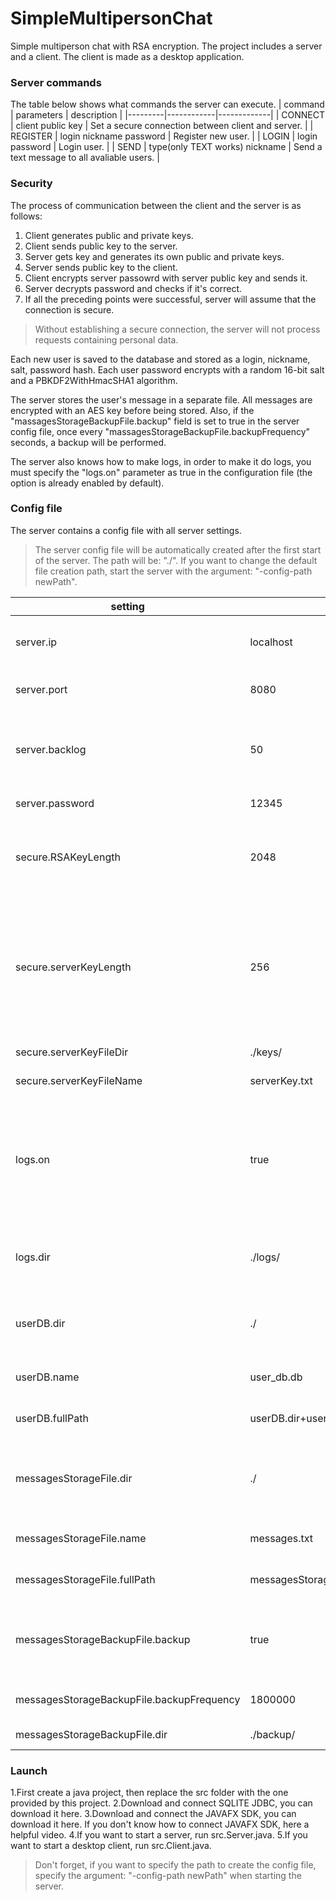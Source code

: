 # SimpleMultipersonChat
Simple multiperson chat with RSA encryption.
The project includes a server and a client. The client is made as a desktop application.

### Server commands
The table below shows what commands the server can execute.
| command | parameters | description |
|---------|------------|-------------|
| CONNECT | client public key | Set a secure connection between client and server. |
| REGISTER | login nickname password | Register new user. |
| LOGIN | login password | Login user. |
| SEND | type(only TEXT works) nickname | Send a text message to all avaliable users. |

### Security
The process of communication between the client and the server is as follows:
1. Client generates public and private keys.
2. Client sends public key to the server.
3. Server gets key and generates its own public and private keys.
4. Server sends public key to the client.
5. Client encrypts server passowrd with server public key and sends it.
6. Server decrypts password and checks if it's correct.
7. If all the preceding points were successful, server will assume that the connection is secure.

> Without establishing a secure connection, the server will not process requests containing personal data.

Each new user is saved to the database and stored as a login, nickname, salt, password hash.
Each user password encrypts with a random 16-bit salt and a PBKDF2WithHmacSHA1 algorithm.

The server stores the user's message in a separate file. All messages are encrypted with an AES key before being stored. Also, if the "massagesStorageBackupFile.backup" field is set to true in the server config file, once every "massagesStorageBackupFile.backupFrequency" seconds, a backup will be performed.

The server also knows how to make logs, in order to make it do logs, you must specify the "logs.on" parameter as true in the configuration file (the option is already enabled by default).

### Config file
The server contains a config file with all server settings.

> The server config file will be automatically created after the first start of the server. The path will be: "./". If you want to change the default file creation path, start the server with the argument: "-config-path newPath".

| setting | default value | description |
|---------|---------------|-------------|
| server.ip | localhost | IP address where the server will run. |
| server.port | 8080 | Port where server will run. |
| server.backlog | 50 | Max number of clients waiting for accepting connection. |
| server.password | 12345 | Server password. |
| secure.RSAKeyLength | 2048 | This setting affects the length of the private and public keys. |
| secure.serverKeyLength | 256 | This setting affects the length of AES key by which the server encrypts client messages before storing. |
| secure.serverKeyFileDir | ./keys/ | AES key storage dir. |
| secure.serverKeyFileName | serverKey.txt | AES key file name. |
| logs.on | true | If true, server creates a new log file every time when it starts, then logs all server actions. |
| logs.dir | ./logs/ | Directory where all server logs will be stored. |
| userDB.dir | ./ | Directory where user database will be stored. |
| userDB.name | user_db.db | The name of user database. |
| userDB.fullPath | userDB.dir+userDB.name | Full user database path. |
| messagesStorageFile.dir | ./ | Directory where client messages will be stored. |
| messagesStorageFile.name | messages.txt | Client messages file name. |
| messagesStorageFile.fullPath | messagesStorageFile.dir+messagesStorageFile.name | Full client messages file path. |
| messagesStorageBackupFile.backup | true | If true, server creates client messages backup. |
| messagesStorageBackupFile.backupFrequency | 1800000 | Backup freequency in ms. |
| messagesStorageBackupFile.dir | ./backup/ | Backup files dir. |

### Launch
1.First create a java project, then replace the src folder with the one provided by this project.
2.Download and connect SQLITE JDBC, you can download it here.
3.Download and connect the JAVAFX SDK, you can download it here. If you don't know how to connect JAVAFX SDK, here a helpful video.
4.If you want to start a server, run src.Server.java.
5.If you want to start a desktop client, run src.Client.java.

> Don't forget, if you want to specify the path to create the config file, specify the argument: "-config-path newPath" when starting the server.

